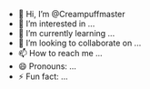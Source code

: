 - 👋 Hi, I’m @Creampuffmaster
- 👀 I’m interested in ...
- 🌱 I’m currently learning ...
- 💞️ I’m looking to collaborate on ...
- 📫 How to reach me ...
- 😄 Pronouns: ...
- ⚡ Fun fact: ...

<!---
Creampuffmaster/Creampuffmaster is a ✨ special ✨ repository because its `README.md` (this file) appears on your GitHub profile.
You can click the Preview link to take a look at your changes.
--->
